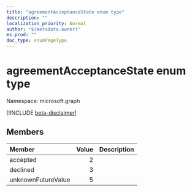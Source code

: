 ```yaml
---
title: "agreementAcceptanceState enum type"
description: ""
localization_priority: Normal
author: "$(metadata.owner)"
ms.prod: ""
doc_type: enumPageType
---
```


# agreementAcceptanceState enum type

Namespace: microsoft.graph

[!INCLUDE [beta-disclaimer](../../includes/beta-disclaimer.md)]

## Members

| Member             | Value | Description |
| :----------------- | ----: | :---------- |
| accepted           | 2     |             |
| declined           | 3     |             |
| unknownFutureValue | 5     |             |

